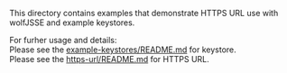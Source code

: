 
This directory contains examples that demonstrate HTTPS URL use with wolfJSSE
and example keystores.


For furher usage and details:
<br>
Please see the [example-keystores/README.md](example-keystores/README.md) for keystore.
<br>
Please see the [https-url/README.md](https-url/README.md) for HTTPS URL.
